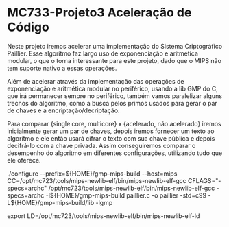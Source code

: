 # MC733-Projeto3 Aceleração de Código

Neste projeto iremos acelerar uma implementação do Sistema Criptográfico Paillier. Esse algoritmo faz largo uso de exponenciação e aritmética modular, o que o torna
interessante para este projeto, dado que o MIPS não tem suporte nativo a essas operações.

Além de acelerar através da implementação das operações de exponenciação e aritmética modular no periférico, usando a lib GMP do C, que irá permanecer sempre no periférico, 
também vamos paralelizar alguns trechos do algoritmo, como a busca pelos primos usados para gerar o par de chaves e a encriptação/decriptação.

Para comparar {single core, multicore} x {acelerado, não acelerado} iremos inicialmente gerar um par de chaves, depois iremos fornecer um texto ao algoritmo e ele então usará cifrar o
texto com sua chave pública e depois decifrá-lo com a chave privada. Assim conseguiremos comparar o desempenho do algoritmo em diferentes configurações, utilizando tudo que ele oferece.

./configure --prefix=${HOME}/gmp-mips-build --host=mips CC=/opt/mc723/tools/mips-newlib-elf/bin/mips-newlib-elf-gcc CFLAGS="-specs=archc"
/opt/mc723/tools/mips-newlib-elf/bin/mips-newlib-elf-gcc -specs=archc -I${HOME}/gmp-mips-build paillier.c -o paillier -std=c99 -L${HOME}/gmp-mips-build/lib -lgmp

export LD=/opt/mc723/tools/mips-newlib-elf/bin/mips-newlib-elf-ld
